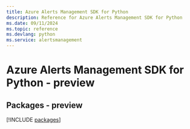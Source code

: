 ```yaml
---
title: Azure Alerts Management SDK for Python
description: Reference for Azure Alerts Management SDK for Python
ms.date: 09/11/2024
ms.topic: reference
ms.devlang: python
ms.service: alertsmanagement
---
```

# Azure Alerts Management SDK for Python - preview
## Packages - preview
[!INCLUDE [packages](alerts-management-index.md)]